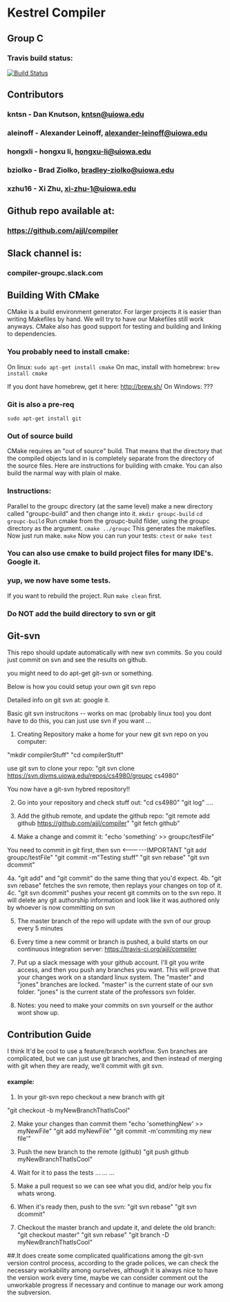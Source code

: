 # Kestrel Compiler
## Group C

### Travis build status:
[![Build Status](https://travis-ci.org/ajjl/compiler.svg?branch=master)](https://travis-ci.org/ajjl/compiler)


## Contributors
###	kntsn - Dan Knutson, kntsn@uiowa.edu
###	aleinoff - Alexander Leinoff, alexander-leinoff@uiowa.edu
###	hongxli - hongxu li, hongxu-li@uiowa.edu
###	bziolko - Brad Ziolko, bradley-ziolko@uiowa.edu
###	xzhu16 - Xi Zhu, xi-zhu-1@uiowa.edu


## Github repo available at:
### https://github.com/ajjl/compiler

## Slack channel is:
### compiler-groupc.slack.com

## Building With CMake
CMake is a build environment generator. For larger projects it is easier than writing Makefiles by hand. We will try to have our Makefiles still work anyways. CMake also has good support for testing and building and linking to dependencies.

### You probably need to install cmake:
On linux: `sudo apt-get install cmake`
On mac, install with homebrew: `brew install cmake`

If you dont have homebrew, get it here: http://brew.sh/
On Windows: ???

### Git is also a pre-req
`sudo apt-get install git`

### Out of source build
CMake requires an "out of source" build. That means that the directory that the compiled objects land in is completely separate from the directory of the source files. Here are instructions for building with cmake. You can also build the narmal way with plain ol make.

### Instructions:
Parallel to the groupc directory (at the same level) make a new directory called "groupc-build" and then change into it.
`mkdir groupc-build`
`cd groupc-build`
Run cmake from the groupc-build filder, using the groupc directory as the argument.
`cmake ../groupc`
This generates the makefiles. Now just run make.
`make`
Now you can run your tests:
`ctest`
or 
`make test`

### You can also use cmake to build project files for many IDE's. Google it.

### yup, we now have some tests.

If you want to rebuild the project. Run `make clean` first.

### Do NOT add the build directory to svn or git

## Git-svn
This repo should update automatically with new svn commits. So you could just
commit on svn and see the results on github.

you might need to do apt-get git-svn or something.

Below is how you could setup your own git svn repo

Detailed info on git svn at: google it.

Basic git svn instrucitons -- works on mac (probably linux too)
you dont have to do this, you can just use svn if you want ...

1. Creating Repository
make a home for your new git svn repo on you computer:

"mkdir compilerStuff"
"cd compilerStuff"

use git svn to clone your repo:
"git svn clone https://svn.divms.uiowa.edu/repos/cs4980/groupc cs4980"

You now have a git-svn hybred repository!!

2. Go into your repository and check stuff out:
"cd cs4980"
"git log"
....

3. Add the github remote, and update the github repo:
"git remote add github https://github.com/ajjl/compiler"
"git fetch github"

4. Make a change and commit it:
"echo 'something' >> groupc/testFile"

You need to commit in git first, then svn <------IMPORTANT
"git add groupc/testFile"
"git commit -m"Testing stuff"
"git svn rebase"
"git svn dcommit"

4a. "git add" and "git commit" do the same thing that you'd expect.
4b. "git svn rebase" fetches the svn remote, then replays your changes on top of it.
4c. "git svn dcommit" pushes your recent git commits on to the svn repo. It will delete any git authorship information and look like it was authored only by whoever is now committing on svn

5. The master branch of the repo will update with the svn of our group
every 5 minutes

6. Every time a new commit or branch is pushed, a build starts on our continuous integration server:
https://travis-ci.org/ajjl/compiler

7. Put up a slack message with your github account. I'll git you write access, and then you push any branches you want. This will prove that your changes work on a standard linux system. The "master" and "jones" branches are locked. "master" is the current state of our svn folder. "jones" is the current state of the professors svn folder.

8. Notes:
you need to make your commits on svn yourself or the author wont show up.


## Contribution Guide
I think It'd be cool to use a feature/branch workflow. Svn branches are complicated, but we can just use git branches, and then instead of merging with git when they are ready, we'll commit with git svn.

#### example:
1. In your git-svn repo checkout a new branch with git

"git checkout -b myNewBranchThatIsCool"

2. Make your changes than commit them
"echo 'somethingNew' >> myNewFile"
"git add myNewFile"
"git commit -m'commiting my new file'"

3. Push the new branch to the remote (github)
"git push github myNewBranchThatIsCool"

4. Wait for it to pass the tests
...
...
...

5. Make a pull request so we can see what you did, and/or help you fix whats wrong.

6. When it's ready then, push to the svn:
"git svn rebase"
"git svn dcommit"

7. Checkout the master branch and update it, and delete the old branch:
"git checkout master"
"git svn rebase"
"git branch -D myNewBranchThatIsCool"


##.It does create some complicated qualifications among the git-svn version control process, according to the grade polices, we can check the necessary workability among ourselves, although it is always nice to have the version work every time, maybe we can consider comment out the unworkable progress if necessary and continue to manage our work among the subversion. 
